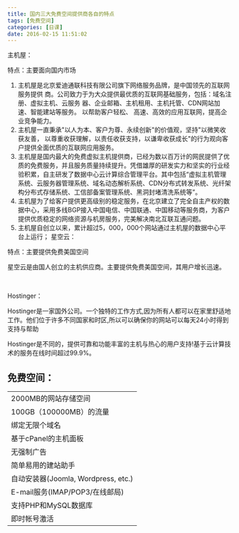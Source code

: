 ```yaml
---
title: 国内三大免费空间提供商各自的特点
tags: [免费空间]
categories: [日课]
date: 2016-02-15 11:51:02
---
```


主机屋：

特点：主要面向国内市场

1.  主机屋是北京爱迪通联科技有限公司旗下网络服务品牌，是中国领先的互联网服务提供
商。公司致力于为大众提供最优质的互联网基础服务，包括：域名注册、虚拟主机、云服务
器、企业邮箱、主机租用、主机托管、CDN网站加速、智能建站等服务。 以帮助客户轻松、
高速、高效的应用互联网，提高企业竞争能力。
2.  主机屋一直秉承"以人为本、客户为尊、永续创新"的价值观，坚持"以微笑收获友善，
以尊重收获理解，以责任收获支持，以谦卑收获成长"的行为观向客户提供全面优质的互联网应用服务。
3.  主机屋是国内最大的免费虚拟主机提供商，已经为数以百万计的网民提供了优质的免费服务，并且服务质量持续提升。凭借雄厚的研发实力和坚实的行业经验积累，自主研发了数据中心云计算综合管理平台。其中包括“虚拟主机管理系统、云服务器管理系统、域名动态解析系统、CDN分布式转发系统、光纤架构分布式存储系统、工信部备案管理系统、黑洞封堵清洗系统等”。
4.  主机屋为了给客户提供更高级别的稳定服务，在北京建立了完全自主产权的数据中心，采用多线BGP接入中国电信、中国联通、中国移动等服务商，为客户提供优质稳定的网络资源与机房服务，完美解决南北互联互通问题。
5.  主机屋自创立以来，累计超过5，000，000个网站通过主机屋的数据中心平台上运行；
星空云：

特点：主要提供免费美国空间

星空云是由国人创立的主机供应商。主要提供免费美国空间，其用户增长迅速。

&nbsp;

Hostinger：

Hostinger是一家国外公司。一个独特的工作方式,因为所有人都可以在家里舒适地工作。他们位于许多不同国家和时区,所以可以确保你的网站可以每天24小时得到支持与帮助

Hostinger是不同的，提供可靠和功能丰富的主机与热心的用户支持!基于云计算技术的服务在线时间超过99.9%。

## 免费空间：

<table>
<tbody>
<tr class="even">
<td>2000MB的网站存储空间</td>
</tr>
<tr class="odd">
<td>100GB（100000MB）的流量</td>
</tr>
<tr class="even">
<td>绑定无限个域名</td>
</tr>
<tr class="odd">
<td>基于cPanel的主机面板</td>
</tr>
<tr class="even">
<td>无强制广告</td>
</tr>
<tr class="odd">
<td>简单易用的建站助手</td>
</tr>
<tr class="even">
<td>自动安装器(Joomla, Wordpress, etc.)</td>
</tr>
<tr class="odd">
<td>E-mail服务(IMAP/POP3/在线邮局)</td>
</tr>
<tr class="even">
<td>支持PHP和MySQL数据库</td>
</tr>
<tr class="odd">
<td>即时帐号激活</td>
</tr>
</tbody>
</table>